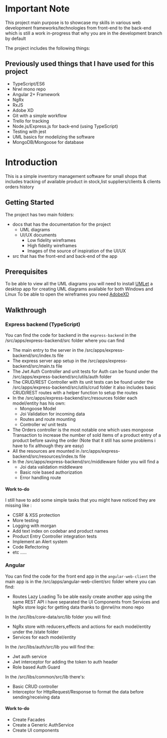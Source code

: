 # Important Note
This project main purpose is to showcase my skills in various web development frameworks/technologies from front-end to the back-end which is still a work in-progress that why you are in the development branch by default

The project includes the following things:
## Previously used things that I have used for this project
* TypeScript/ES6
* Nrwl mono repo
* Angular 2+ Framework
* NgRx
* RxJS
* Adobe XD
* Git with a simple workflow
* Trello for tracking
* Node.js/Express.js for back-end (using TypeScript)
* Testing with jest
* UML basics for modelizing the software
* MongoDB/Mongoose for database
# Introduction 
This is a simple inventory management software for small shops that includes tracking of available product in stock,list suppliers/clients & clients orders history 

## Getting Started
The project has two main folders:
* docs that has the documentation for the project
  * UML diagrams
  * UI/UX documents
    * Low fidelity wireframes
    * High fidelity wireframes
    * Images of the source of inspiration of the UI/UX
* src that has the front-end and back-end of the app
## Prerequisites
To be able to view all the UML diagrams you will need to install [UMLet](https://www.umlet.com/) a desktop app for creating UML diagrams available for both Windows and Linux
To be able to open the wireframes you need [AdobeXD](https://www.adobe.com/products/xd.html)

## Walkthrough
### Express backend (TypeScript)
You can find the code for backend in the `express-backend` in the /src/apps/express-backend/src folder where you can find 
* The main entry to the server in the /src/apps/express-backend/src/index.ts file
* The express server app setup in the /src/apps/express-backend/src/main.ts file
* The Jwt Auth Controller and unit tests for Auth can be found under the /src/apps/express-backend/src/utils/auth folder
* The CRUD/REST Controller with its unit tests can be found under the /src/apps/express-backend/src/utils/crud folder it also includes basic CRUD/REST routes with a helper function to setup the routes
* In the /src/apps/express-backend/src/resources folder each model/entity has his own:
   * Mongoose Model
   * Joi Validation for incoming data
   * Routes and route mounting
   * Controller w/ unit tests
* The Orders controller is the most notable one which uses mongoose Transaction to increase the number of sold items of a product entry of a product before saving the order (Note that it still has some problems i have to fix although they are easy)
* All the resources are mounted in /src/apps/express-backend/src/resources/index.ts file
* In the /src/apps/express-backend/src/middleware folder you will find a
   * Joi data validation middleware
   * Basic role based authorization
   * Error handling route
#### Work to-do
I still have to add some simple tasks that you might have noticed they are missing like :
  * CSRF & XSS protection
  * More testing 
  * Logging with morgan 
  * Add text index on codebar and product names
  * Product Entry Controller integration tests
  * Implement an Alert system
  * Code Refectoring
  * etc .....
### Angular
You can find the code for the front end app in the `angular-web-client` the main app is in the /src/apps/angular-web-client/src folder where you can find:
  * Routes Lazy Loading
To be able easily create another app using the same REST API i have separated the UI Components from Services and NgRx store logic for getting data thanks to @nrwl/nx mono repo

In the  /src/libs/core-data/src/lib folder you will find:
  * NgRx store with reducers,effects and actions for each model/entity under the /state folder
  * Services for each model/entity

In the /src/libs/auth/src/lib you will find the:
  * Jwt auth service
  * Jwt interceptor for adding the token to auth header
  * Role based Auth Guard

In the /src/libs/common/src/lib there's:
  * Basic CRUD controller
  * Interceptor for HttpRequest/Response to format the data before sending/receiving data
#### Work to-do
* Create Facades
* Create a Generic AuthService
* Create UI components
  
  
